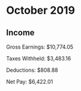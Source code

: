 # October 2019

## Income

Gross Earnings: $10,774.05

Taxes Withheld: $3,483.16

Deductions: $808.88

Net Pay: $6,422.01
